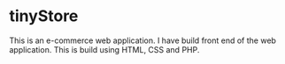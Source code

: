# tinyStore

This is an e-commerce web application. I have build front end of the web application. This is build using HTML, CSS and PHP.

